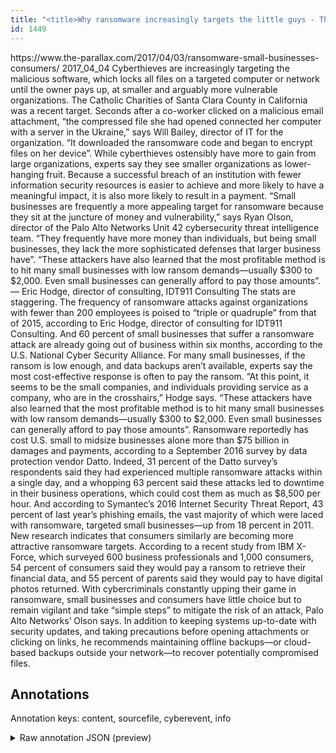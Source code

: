 ```yaml
---
title: "<title>Why ransomware increasingly targets the little guys - The Parallax</title>"
id: 1449
---
```


<title>Why ransomware increasingly targets the little guys - The Parallax</title>
<source> https://www.the-parallax.com/2017/04/03/ransomware-small-businesses-consumers/ </source>
<date> 2017_04_04 </date>
<text>
Cyberthieves are increasingly targeting the malicious software, which locks all files on a targeted computer or network until the owner pays up, at smaller and arguably more vulnerable organizations.
The Catholic Charities of Santa Clara County in California was a recent target.
Seconds after a co-worker clicked on a malicious email attachment, “the compressed file she had opened connected her computer with a server in the Ukraine,” says Will Bailey, director of IT for the organization.
“It downloaded the ransomware code and began to encrypt files on her device”.
While cyberthieves ostensibly have more to gain from large organizations, experts say they see smaller organizations as lower-hanging fruit.
Because a successful breach of an institution with fewer information security resources is easier to achieve and more likely to have a meaningful impact, it is also more likely to result in a payment.
“Small businesses are frequently a more appealing target for ransomware because they sit at the juncture of money and vulnerability,” says Ryan Olson, director of the Palo Alto Networks Unit 42 cybersecurity threat intelligence team.
“They frequently have more money than individuals, but being small businesses, they lack the more sophisticated defenses that larger business have”.
“These attackers have also learned that the most profitable method is to hit many small businesses with low ransom demands—usually $300 to $2,000.
Even small businesses can generally afford to pay those amounts”.
— Eric Hodge, director of consulting, IDT911 Consulting
The stats are staggering.
The frequency of ransomware attacks against organizations with fewer than 200 employees is poised to “triple or quadruple” from that of 2015, according to Eric Hodge, director of consulting for IDT911 Consulting.
And 60 percent of small businesses that suffer a ransomware attack are already going out of business within six months, according to the U.S. National Cyber Security Alliance.
For many small businesses, if the ransom is low enough, and data backups aren’t available, experts say the most cost-effective response is often to pay the ransom.
“At this point, it seems to be the small companies, and individuals providing service as a company, who are in the crosshairs,” Hodge says.
“These attackers have also learned that the most profitable method is to hit many small businesses with low ransom demands—usually $300 to $2,000.
Even small businesses can generally afford to pay those amounts”.
Ransomware reportedly has cost U.S. small to midsize businesses alone more than $75 billion in damages and payments, according to a September 2016 survey by data protection vendor Datto.
Indeed, 31 percent of the Datto survey’s respondents said they had experienced multiple ransomware attacks within a single day, and a whopping 63 percent said these attacks led to downtime in their business operations, which could cost them as much as $8,500 per hour.
And according to Symantec’s 2016 Internet Security Threat Report, 43 percent of last year’s phishing emails, the vast majority of which were laced with ransomware, targeted small businesses—up from 18 percent in 2011.
New research indicates that consumers similarly are becoming more attractive ransomware targets.
According to a recent study from IBM X-Force, which surveyed 600 business professionals and 1,000 consumers, 54 percent of consumers said they would pay a ransom to retrieve their financial data, and 55 percent of parents said they would pay to have digital photos returned.
With cybercriminals constantly upping their game in ransomware, small businesses and consumers have little choice but to remain vigilant and take “simple steps” to mitigate the risk of an attack, Palo Alto Networks’ Olson says.
In addition to keeping systems up-to-date with security updates, and taking precautions before opening attachments or clicking on links, he recommends maintaining offline backups—or cloud-based backups outside your network—to recover potentially compromised files.
</text>



## Annotations

Annotation keys: content, sourcefile, cyberevent, info

<details>
<summary>Raw annotation JSON (preview)</summary>

```json
{
  "content": "Cyberthieves are increasingly targeting the malicious software, which locks all files on a targeted computer or network until the owner pays up, at smaller and arguably more vulnerable organizations. The Catholic Charities of Santa Clara County in California was a recent target. Seconds after a co-worker clicked on a malicious email attachment, \u201cthe compressed file she had opened connected her computer with a server in the Ukraine,\u201d says Will Bailey, director of IT for the organization. \u201cIt downloaded the ransomware code and began to encrypt files on her device\u201d. While cyberthieves ostensibly have more to gain from large organizations, experts say they see smaller organizations as lower-hanging fruit. Because a successful breach of an institution with fewer information security resources is easier to achieve and more likely to have a meaningful impact, it is also more likely to result in a payment. \u201cSmall businesses are frequently a more appealing target for ransomware because they sit at the juncture of money and vulnerability,\u201d says Ryan Olson, director of the Palo Alto Networks Unit 42 cybersecurity threat intelligence team. \u201cThey frequently have more money than individuals, but being small businesses, they lack the more sophisticated defenses that larger business have\u201d. \u201cThese attackers have also learned that the most profitable method is to hit many small businesses with low ransom demands\u2014usually $300 to $2,000. Even small businesses can generally afford to pay those amounts\u201d. \u2014\u00a0Eric Hodge, director of consulting, IDT911 Consulting The stats are staggering. The frequency of ransomware attacks against organizations with fewer than 200 employees is poised to \u201ctriple or quadruple\u201d from that of 2015, according to Eric Hodge, director of consulting for IDT911 Consulting. And 60 percent of small businesses that suffer a ransomware attack are already going out of business within six months, according to the U.S. National Cyber Security Alliance. For many small businesses, if the ransom is low enough, and data backups aren\u2019t available, experts say the most cost-effective response is often to pay the ransom. \u201cAt this point, it seems to be the small companies, and individuals providing service as a company, who are in the crosshairs,\u201d Hodge says. \u201cThese attackers have also learned that the most profitable method is to hit many small businesses with low ransom demands\u2014usually $300 to $2,000. Even small businesses can generally afford to pay those amounts\u201d. Ransomware reportedly has cost U.S. small to midsize businesses alone more than $75 billion in damages and payments, according to a September 2016 survey by data protection vendor Datto. Indeed, 31 percent of the Datto survey\u2019s respondents said they had experienced multiple ransomware attacks within a single day, and a whopping 63 percent said these attacks led to downtime in their business operations, which could cost them as much as $8,500 per hour. And according to Symantec\u2019s 2016 Internet Security Threat Report, 43 percent of last year\u2019s phishing emails, the vast majority of which were laced with ransomware, targeted small businesses\u2014up from 18 percent in 2011. New research indicates that consumers similarly are becoming more attractive ransomware targets. According to a recent study from IBM X-Force, which surveyed 600 business professionals and 1,000 consumers, 54 percent of consumers said they would pay a ransom to retrieve their financial data, and 55 percent of parents said they would pay to have digital photos returned. With cybercriminals constantly upping their game in ransomware, small businesses and consumers have little choice but to remain vigilant and take \u201csimple steps\u201d to mitigate the risk of an attack, Palo Alto Networks\u2019 Olson says. In addition to keeping systems up-to-date with security updates, and takin
```
</details>
